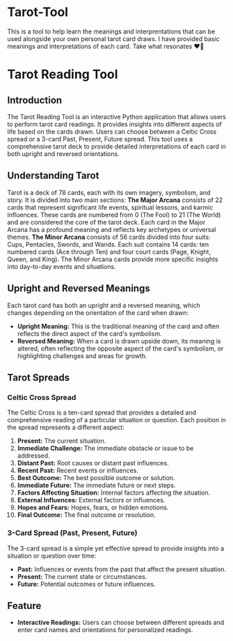 # Tarot-Tool
This is a tool to help learn the meanings and interprentations that can be used alongside your own personal tarot card draws. I have provided basic meanings and interpretations of each card. Take what resonates ❤️🔮
# Tarot Reading Tool

## Introduction
The Tarot Reading Tool is an interactive Python application that allows users to perform tarot card readings. It provides insights into different aspects of life based on the cards drawn. Users can choose between a Celtic Cross spread or a 3-card Past, Present, Future spread. This tool uses a comprehensive tarot deck to provide detailed interpretations of each card in both upright and reversed orientations.

## Understanding Tarot
Tarot is a deck of 78 cards, each with its own imagery, symbolism, and story. It is divided into two main sections: **The Major Arcana** consists of 22 cards that represent significant life events, spiritual lessons, and karmic influences. These cards are numbered from 0 (The Fool) to 21 (The World) and are considered the core of the tarot deck. Each card in the Major Arcana has a profound meaning and reflects key archetypes or universal themes. **The Minor Arcana** consists of 56 cards divided into four suits: Cups, Pentacles, Swords, and Wands. Each suit contains 14 cards: ten numbered cards (Ace through Ten) and four court cards (Page, Knight, Queen, and King). The Minor Arcana cards provide more specific insights into day-to-day events and situations.

## Upright and Reversed Meanings
Each tarot card has both an upright and a reversed meaning, which changes depending on the orientation of the card when drawn:

- **Upright Meaning:** This is the traditional meaning of the card and often reflects the direct aspect of the card's symbolism.
- **Reversed Meaning:** When a card is drawn upside down, its meaning is altered, often reflecting the opposite aspect of the card's symbolism, or highlighting challenges and areas for growth.

## Tarot Spreads
### Celtic Cross Spread
The Celtic Cross is a ten-card spread that provides a detailed and comprehensive reading of a particular situation or question. Each position in the spread represents a different aspect:

1. **Present:** The current situation.
2. **Immediate Challenge:** The immediate obstacle or issue to be addressed.
3. **Distant Past:** Root causes or distant past influences.
4. **Recent Past:** Recent events or influences.
5. **Best Outcome:** The best possible outcome or solution.
6. **Immediate Future:** The immediate future or next steps.
7. **Factors Affecting Situation:** Internal factors affecting the situation.
8. **External Influences:** External factors or influences.
9. **Hopes and Fears:** Hopes, fears, or hidden emotions.
10. **Final Outcome:** The final outcome or resolution.

### 3-Card Spread (Past, Present, Future)
The 3-card spread is a simple yet effective spread to provide insights into a situation or question over time:

- **Past:** Influences or events from the past that affect the present situation.
- **Present:** The current state or circumstances.
- **Future:** Potential outcomes or future influences.

## Feature
- **Interactive Readings:** Users can choose between different spreads and enter card names and orientations for personalized readings.



